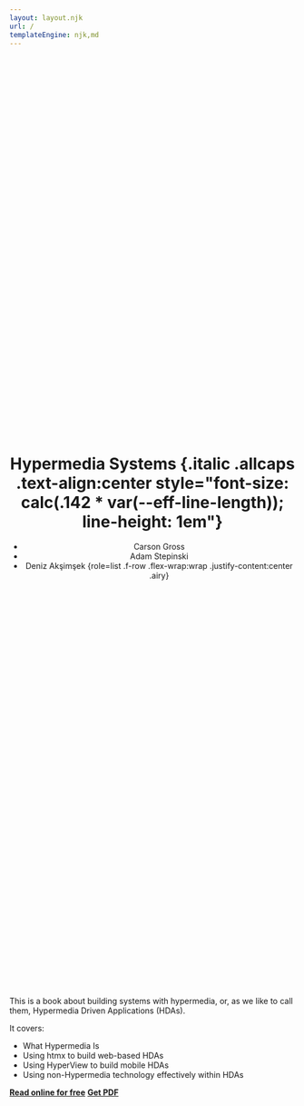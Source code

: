 ```yaml
---
layout: layout.njk
url: /
templateEngine: njk,md
---
```


<header style="min-height: 40vh; display: grid; place-items: center">
<div>

# Hypermedia Systems {.italic .allcaps .text-align:center style="font-size: calc(.142 * var(--eff-line-length)); line-height: 1em"}

 - Carson&nbsp;Gross
 - Adam&nbsp;Stepinski
 - Deniz&nbsp;Akşimşek
{role=list .f-row .flex-wrap:wrap .justify-content:center .airy}

</div>
</header>

<main>

This is a book about building systems with hypermedia, or, as we like to call them, Hypermedia Driven Applications (HDAs).

It covers:

* What Hypermedia Is
* Using htmx to build web-based HDAs
* Using HyperView to build mobile HDAs
* Using non-Hypermedia technology effectively within HDAs

<p class="f-row flex-wrap:wrap justify-content:center" style="column-gap: calc(.5 * var(--gap))">
<strong><a href="{{ search.pages('chapter!=undefined', 'chapter')[0].data.url }}" class="<button>">Read online for free</a></strong>
<strong><a href="#" class="<button>">Get PDF</a></strong>
</p>

</main>
